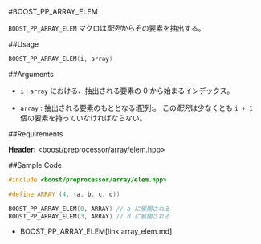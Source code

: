 #BOOST_PP_ARRAY_ELEM

`BOOST_PP_ARRAY_ELEM` マクロは*配列*からその要素を抽出する。

##Usage

```cpp
BOOST_PP_ARRAY_ELEM(i, array)
```

##Arguments

- `i` :
	`array` における、抽出される要素の 0 から始まるインデックス。

- `array` :
	抽出される要素のもととなる:配列:。
	この*配列*は少なくとも `i + 1` 個の要素を持っていなければならない。

##Requirements

**Header:** &lt;boost/preprocessor/array/elem.hpp&gt;

##Sample Code

```cpp
#include <boost/preprocessor/array/elem.hpp>

#define ARRAY (4, (a, b, c, d))

BOOST_PP_ARRAY_ELEM(0, ARRAY) // a に展開される
BOOST_PP_ARRAY_ELEM(3, ARRAY) // d に展開される
```
* BOOST_PP_ARRAY_ELEM[link array_elem.md]

